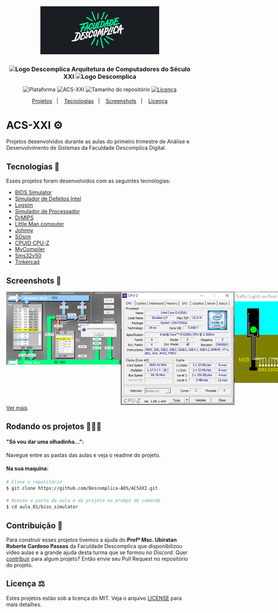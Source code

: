 <h1 align="center">
    <img src="./.github/images/f_desco.png" width="320" heigh="129" alt="Logo Faculdade Descomplica">
</h1>
<h3 align="center">
    <img src="https://theme.zdassets.com/theme_assets/147534/cf3e550bb9f168d26d91ee0ed5dc8e11e62dc74d.png" height="15" alt="Logo Descomplica">
    Arquitetura de Computadores do Século XXI
    <img src="https://theme.zdassets.com/theme_assets/147534/cf3e550bb9f168d26d91ee0ed5dc8e11e62dc74d.png" height="15" alt="Logo Descomplica">
</h3>

<p align="center">
    <img alt="Plataforma" src="https://img.shields.io/static/v1?label=Plataforma&message=PC&color=00e88f&labelColor=1a1d21">
    <img alt="ACS-XXI" src="https://img.shields.io/static/v1?label=Descomplica&message=2022.1 / 1&color=00e88f&labelColor=1a1d21">
    <img alt="Tamanho do repositório" src="https://img.shields.io/github/repo-size/Descomplica-ADS/ACSXXI?color=00e88f&labelColor=1a1d21">
    <a href="https://github.com/Descomplica-ADS/ACSXXI/blob/master/LICENSE">
        <img alt="Licença" src="https://img.shields.io/static/v1?label=License&message=MIT&color=00e88f&labelColor=1a1d21">
    </a>
</p>
<p align="center">
    <a href="#acs-xxi-">Projetos</a>&nbsp;&nbsp;&nbsp;|&nbsp;&nbsp;&nbsp;
    <a href="#tecnologias-">Tecnologias</a>&nbsp;&nbsp;&nbsp;|&nbsp;&nbsp;&nbsp;
    <a href="#screenshots-">Screenshots</a>&nbsp;&nbsp;&nbsp;|&nbsp;&nbsp;&nbsp;
    <a href="#licença-%EF%B8%8F">Licença</a>
</p>

# ACS-XXI ⚙
Projetos desenvolvidos durante as aulas do primeiro trimestre de Análise e Desenvolvimento de Sistemas da Faculdade Descomplica Digital.

## Tecnologias 🚀
Esses projetos foram desenvolvidos com as seguintes tecnologias:
- [BIOS Simulator](https://www.grs-software.de/sims/bios/phoenix/pages/)
- [Simulador de Defeitos Intel](https://www.baixesoft.com/download/simulador-de-defeitos-intel)
- [Logsim](https://sourceforge.net/projects/circuit/)
- [Simulador de Processador](http://tice.sea.eseo.fr/riscv/)
- [DrMIPS](https://brunonova.github.io/drmips/)
- [Little Man computer](https://peterhigginson.co.uk/lmc/)
- [Johnny](https://sourceforge.net/projects/johnnysimulator/)
- [SOsim](http://www.training.com.br/sosim/)
- [CPUID CPU-Z](https://www.cpuid.com/softwares/cpu-z.html)
- [MyCompiler](https://www.mycompiler.io/new/asm-x86_64)
- [Sms32v50](http://www.softwareforeducation.com/sms32v50/)
- [Tinkercad](https://www.tinkercad.com/)

## Screenshots 🚧
<div style="display: flex; flex-direction: 'column'; align-items: 'center';">
    <img width="424px" height="196px" src="./.github/images/aula10.png">
    <img width="305px" height="304px" src="./.github/images/aula12.png">
    <img width="202px" height="245px" src="./.github/images/aula14.gif">
    <img width="437px" height="261px" src="./.github/images/aula15.png">
</div>
<a href="./.github/README-IMGS.md">Ver mais</a>

## Rodando os projetos 🚴🏻‍♂️
#### "Só vou dar uma olhadinha...":
Navegue entre as pastas das aulas e veja o readme do projeto.

#### Na sua maquina:
```bash
# Clone o repositório
$ git clone https://github.com/Descomplica-ADS/ACSXXI.git

# Acesse a pasta da aula e do projeto no prompt de comando
$ cd aula_01/bios_simulator
```

## Contribuição 💭
Para construir esses projetos tivemos a ajuda do **Profº Msc. Ubiratan Roberte Cardoso Passos** da Faculdade Descomplica que disponibilizou video aulas e a grande ajuda desta turma que se formou no *Discord*.
Quer [contribuir](./CONTRIBUTING.md) para algum projeto? Então envie seu Pull Request no repositório do projeto.

## Licença ⚖️
Estes projetos estão sob a licença do MIT. Veja o arquivo [LICENSE](https://github.com/Descomplica-ADS/ACSXXI/blob/master/LICENSE) para mais detalhes.